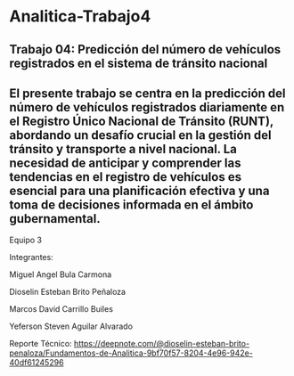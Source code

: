 # Analitica-Trabajo4
Trabajo 04: Predicción del número de vehículos registrados en el sistema de tránsito nacional
------
El presente trabajo se centra en la predicción del número de vehículos registrados diariamente en el Registro Único Nacional de Tránsito (RUNT), abordando un desafío crucial en la gestión del tránsito y transporte a nivel nacional. La necesidad de anticipar y comprender las tendencias en el registro de vehículos es esencial para una planificación efectiva y una toma de decisiones informada en el ámbito gubernamental.
------
Equipo 3

Integrantes:

Miguel Angel Bula Carmona

Dioselin Esteban Brito Peñaloza

Marcos David Carrillo Builes

Yeferson Steven Aguilar Alvarado

Reporte Técnico: https://deepnote.com/@dioselin-esteban-brito-penaloza/Fundamentos-de-Analitica-9bf70f57-8204-4e96-942e-40df61245296
